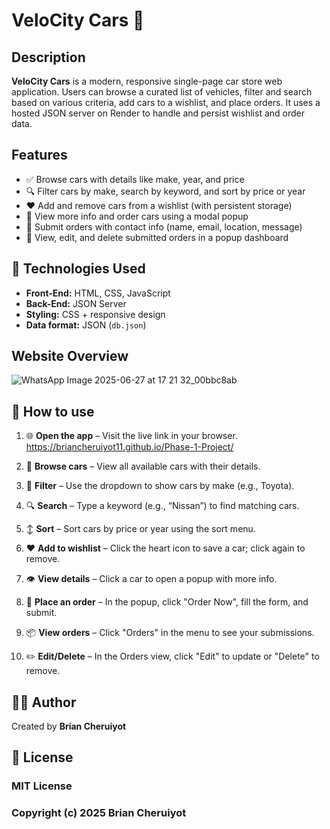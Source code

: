 # VeloCity Cars 🚗

## Description

**VeloCity Cars** is a modern, responsive single-page car store web application. Users can browse a curated list of vehicles, filter and search based on various criteria, add cars to a wishlist, and place orders. It uses a hosted JSON server on Render to handle and persist wishlist and order data.


## Features

- ✅ Browse cars with details like make, year, and price  
- 🔍 Filter cars by make, search by keyword, and sort by price or year  
- ❤️ Add and remove cars from a wishlist (with persistent storage)  
- 📄 View more info and order cars using a modal popup  
- 📝 Submit orders with contact info (name, email, location, message)  
- 🔁 View, edit, and delete submitted orders in a popup dashboard  



## 🧰 Technologies Used

- **Front-End:** HTML, CSS, JavaScript  
- **Back-End:** JSON Server  
- **Styling:** CSS + responsive design  
- **Data format:** JSON (`db.json`)

## Website Overview
![WhatsApp Image 2025-06-27 at 17 21 32_00bbc8ab](https://github.com/user-attachments/assets/33d68121-542e-4b49-b464-3ebc25556b2b)


## 📌 How to use

1. 🌐 **Open the app** – Visit the live link in your browser.
https://briancheruiyot11.github.io/Phase-1-Project/

2. 🚗 **Browse cars** – View all available cars with their details.

3. 🔽 **Filter** – Use the dropdown to show cars by make (e.g., Toyota).

4. 🔍 **Search** – Type a keyword (e.g., “Nissan”) to find matching cars.

5. ↕️ **Sort** – Sort cars by price or year using the sort menu.

6. ❤️ **Add to wishlist** – Click the heart icon to save a car; click again to remove.

7. 👁️ **View details** – Click a car to open a popup with more info.

8. 📝 **Place an order** – In the popup, click "Order Now", fill the form, and submit.

9. 📦 **View orders** – Click "Orders" in the menu to see your submissions.

10. ✏️ **Edit/Delete** – In the Orders view, click "Edit" to update or "Delete" to remove.


## 👨‍💻 Author 

Created by **Brian Cheruiyot**

## 📄 License

### MIT License

### Copyright (c) 2025 Brian Cheruiyot



